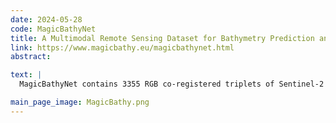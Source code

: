 ```yaml
---
date: 2024-05-28
code: MagicBathyNet
title: A Multimodal Remote Sensing Dataset for Bathymetry Prediction and Pixel-based Classification in Shallow Waters
link: https://www.magicbathy.eu/magicbathynet.html
abstract:

text: |
  MagicBathyNet contains 3355 RGB co-registered triplets of Sentinel-2 (S2), SPOT-6, and aerial image patches, complemented by 1244 RGB co-registered S2 and SPOT-6 pairs, 3354 DSM (Digital Surface Model) raster patches for the aerial patches and 3396 DSM raster patches for S2 and SPOT-6. Additionally, it contains 533 annotated raster patches for seabed habitat and type.

main_page_image: MagicBathy.png
---
```

